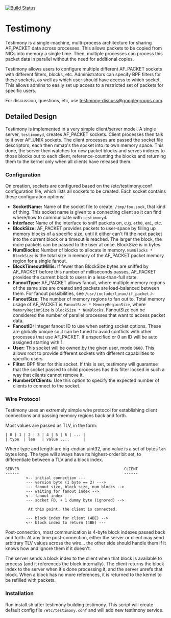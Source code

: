 [![Build Status](https://travis-ci.org/google/testimony.svg?branch=master)](https://travis-ci.org/google/testimony)

Testimony
=========

Testimony is a single-machine, multi-process architecture for sharing AF_PACKET
data across processes.  This allows packets to be copied from NICs into memory
a single time.  Then, multiple processes can process this packet data in
parallel without the need for additional copies.

Testimony allows users to configure multiple different AF_PACKET sockets with
different filters, blocks, etc.  Administrators can specify BPF filters for
these sockets, as well as which user should have access to which socket.  This
allows admins to easily set up access to a restricted set of packets for
specific users.

For discussion, questions, etc, use testimony-discuss@googlegroups.com.

Detailed Design
---------------

Testimony is implemented in a very simple client/server model.  A single server,
`testimonyd`, creates AF_PACKET sockets.  Client processes then talk to it over
AF_UNIX sockets.  The client processes are passed the socket file descriptors;
each then mmap's the socket into its own memory space.  This done, the server
then watches for new packet blocks and serves indexes to those blocks out to
each client, reference-counting the blocks and returning them to the kernel only
when all clients have released them.

### Configuration ###

On creation, sockets are configured based on the /etc/testimony.conf
configuration file, which lists all sockets to be created.  Each socket contains
these configuration options:

*   **SocketName:**  Name of the socket file to create.  `/tmp/foo.sock`, that kind
     of thing.  This socket name is given to a connecting client so it can find
     where/how to communicate with `testimonyd`.
*   **Interface:**  Name of the interface to sniff packets on, e.g. `eth0`, `em1`,
     etc.
*   **BlockSize:**  AF_PACKET provides packets to user-space by filling up
     memory blocks of a specific size, until it either can't fit the next packet
     into the current block or a timeout is reached.  The larger the block, the
     more packets can be passed to the user at once.  BlockSize is in bytes.
*   **NumBlocks:**  Number of blocks to allocate in memory.  `NumBlocks *
     BlockSize` is the total size in memory of the AF_PACKET packet memory
     region for a single fanout.
*   **BlockTimeoutMillis:**  If fewer than BlockSize bytes are sniffed by AF_PACKET
     before this number of milliseconds passes, AF_PACKET provides the current
     block to users in a less-than-full state.
*   **FanoutType:**  AF_PACKET allows fanout, where multiple memory regions of the
     same size are created and packets are load-balanced between them.  For
     fanout possibilities, see `/usr/include/linux/if_packet.h`
*   **FanoutSize:**  The number of memory regions to fan out to.  Total memory
     usage of AF_PACKET is `FanoutSize * MemoryRegionSize`, where
     `MemoryRegionSize` is `BlockSize * NumBlocks`.  FanoutSize can be
     considered the number of parallel processes that want to access packet
     data.
*   **FanoutID:**  Integer fanout ID to use when setting socket options. These
     are globally unique so it can be tuned to avoid conflicts with other
     processes that use AF_PACKET. If unspecified or 0 an ID will be auto
     assigned starting with 1.
*   **User:** This socket will be owned by the given user, mode `0600`.  This
     allows root to provide different sockets with different capabilities to
     specific users.
*   **Filter:** BPF filter for this socket.  If this is set, testimony will
     guarantee that the socket passed to child processes has this filter locked
     in such a way that clients cannot remove it.
*   **NumberOfClients:** Use this option to specify the expected number of 
     clients to connect to the socket.

### Wire Protocol ###

Testimony uses an extremely simple wire protocol for establishing client
connections and passing memory regions back and forth.

Most values are passed as TLV, in the form:

```
| 0 | 1 | 2 | 3 | 4 | 5 | 6 | ... |
| type  | len   | value ....      |
```

Where type and length are big-endian uint32, and value is a set of bytes `len`
bytes long.  The type will always have its highest-order bit set, to
differentiate between a TLV and a block index.

    SERVER                                              CLIENT
    ------                                              ------
             <-- initial connection ---
             --- version byte (1 byte == 2) --->
             --- fanout size, block size, num blocks -->
             --- waiting for fanout index -->
             <-- fanout index ---
             --- socket FD, + 1 dummy byte (ignored) -->

              At this point, the client is connected.

             --- block index for client (4BE) -->
             <-- block index to return (4BE) ---

Post-connection, most communication is 4-byte block indexes passed back
and forth.  At any time post-connection, either the server or client may
send arbitrary TLV values across the wire... the other side should handle
them if it knows how and ignore them if it doesn't.

The server sends a block index to the client when that block is
available to process (and it references the block internally).  The client
returns the block index to the server when it's done processing it, and the
server unrefs that block.  When a block has no more references, it is returned
to the kernel to be refilled with packets.


### Installation ###

Run install.sh after testimony building testimony.
This script will create default config file `/etc/testimony.conf` and will add new testimony service.